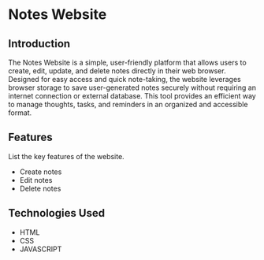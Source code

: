 # Notes Website

## Introduction
The Notes Website is a simple, user-friendly platform that allows users to create, edit, update, and delete notes directly in their web browser. Designed for easy access and quick note-taking, the website leverages browser storage to save user-generated notes securely without requiring an internet connection or external database. This tool provides an efficient way to manage thoughts, tasks, and reminders in an organized and accessible format.

## Features
List the key features of the website.

- Create notes
- Edit notes
- Delete notes

## Technologies Used

- HTML
- CSS
- JAVASCRIPT
